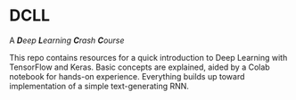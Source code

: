 # DCLL
A _**D**eep **L**earning **C**rash **C**ourse_

This repo contains resources for a quick introduction to Deep Learning with TensorFlow and Keras. Basic concepts are explained, aided by a Colab notebook for hands-on experience. Everything builds up toward implementation of a simple text-generating RNN.
